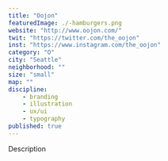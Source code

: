```yaml
---
title: "Oojon"
featuredImage: ./-hamburgers.png
website: "http://www.oojon.com/"
twit: "https://twitter.com/the_oojon"
inst: "https://www.instagram.com/the_oojon"
category: "O"
city: "Seattle"
neighborhood: ""
size: "small"
map: ""
discipline:
    - branding
    - illustration
    - ux/ui
    - typography
published: true
---
```


Description
